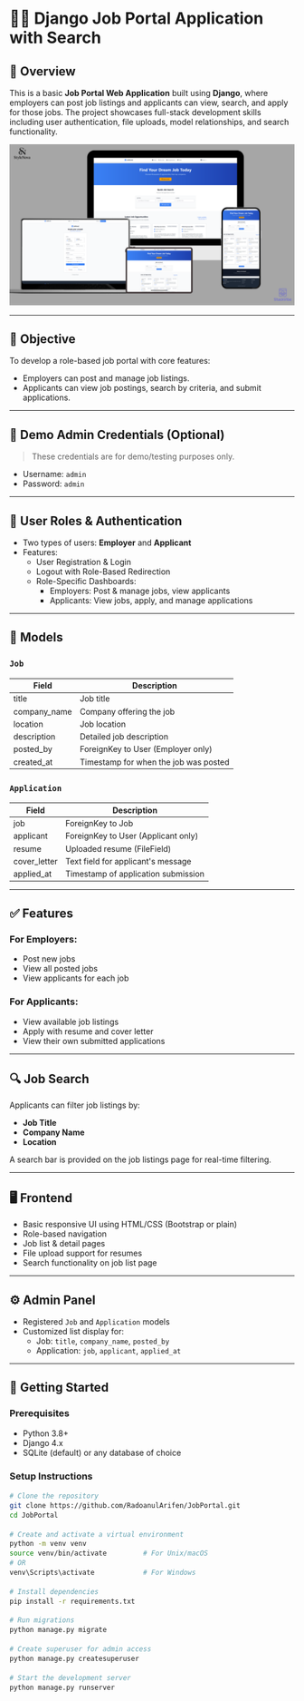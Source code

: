 # 🧑‍💼 Django Job Portal Application with Search

## 📌 Overview

This is a basic **Job Portal Web Application** built using **Django**, where employers can post job listings and applicants can view, search, and apply for those jobs. The project showcases full-stack development skills including user authentication, file uploads, model relationships, and search functionality.

![Job Portal UI](https://github.com/RadoanulArifen/JobPortal/blob/0eee0d9e18833615bf00ab07cabda5250867d289/UI%20of%20JobPortal.png?raw=true)

---

## 🎯 Objective

To develop a role-based job portal with core features:
- Employers can post and manage job listings.
- Applicants can view job postings, search by criteria, and submit applications.

---

## 🔑 Demo Admin Credentials (Optional)

> These credentials are for demo/testing purposes only.

- Username: `admin`
- Password: `admin`

---

## 🔐 User Roles & Authentication

- Two types of users: **Employer** and **Applicant**
- Features:
  - User Registration & Login
  - Logout with Role-Based Redirection
  - Role-Specific Dashboards:
    - Employers: Post & manage jobs, view applicants
    - Applicants: View jobs, apply, and manage applications

---

## 🧱 Models

### `Job`
| Field         | Description                          |
|---------------|--------------------------------------|
| title         | Job title                            |
| company_name  | Company offering the job             |
| location      | Job location                         |
| description   | Detailed job description             |
| posted_by     | ForeignKey to User (Employer only)   |
| created_at    | Timestamp for when the job was posted|

### `Application`
| Field         | Description                          |
|---------------|--------------------------------------|
| job           | ForeignKey to Job                    |
| applicant     | ForeignKey to User (Applicant only)  |
| resume        | Uploaded resume (FileField)          |
| cover_letter  | Text field for applicant's message   |
| applied_at    | Timestamp of application submission  |

---

## ✅ Features

### For Employers:
- Post new jobs
- View all posted jobs
- View applicants for each job

### For Applicants:
- View available job listings
- Apply with resume and cover letter
- View their own submitted applications

---

## 🔍 Job Search

Applicants can filter job listings by:
- **Job Title**
- **Company Name**
- **Location**

A search bar is provided on the job listings page for real-time filtering.

---

## 🖥 Frontend

- Basic responsive UI using HTML/CSS (Bootstrap or plain)
- Role-based navigation
- Job list & detail pages
- File upload support for resumes
- Search functionality on job list page

---

## ⚙️ Admin Panel

- Registered `Job` and `Application` models
- Customized list display for:
  - Job: `title`, `company_name`, `posted_by`
  - Application: `job`, `applicant`, `applied_at`

---

## 🚀 Getting Started

### Prerequisites

- Python 3.8+
- Django 4.x
- SQLite (default) or any database of choice

### Setup Instructions

```bash
# Clone the repository
git clone https://github.com/RadoanulArifen/JobPortal.git
cd JobPortal

# Create and activate a virtual environment
python -m venv venv
source venv/bin/activate         # For Unix/macOS
# OR
venv\Scripts\activate            # For Windows

# Install dependencies
pip install -r requirements.txt

# Run migrations
python manage.py migrate

# Create superuser for admin access
python manage.py createsuperuser

# Start the development server
python manage.py runserver

